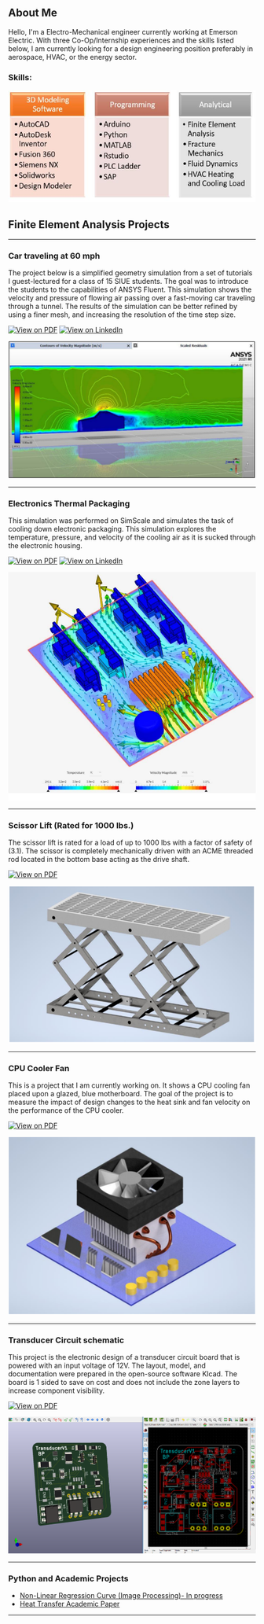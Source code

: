 ## About Me
Hello, I'm a Electro-Mechanical engineer currently working at Emerson Electric. With three Co-Op/Internship experiences and the skills listed below, I am currently looking for a design engineering position preferably in aerospace, HVAC, or the energy sector. 
  
### Skills:
<img src="images/Portfolio.JPG?raw=true"/>

## Finite Element Analysis Projects 

---
### Car traveling at 60 mph

The project below is a simplified geometry simulation from a set of tutorials I guest-lectured for a class of 15 SIUE students. The goal was to introduce the students to the capabilities of ANSYS Fluent. This simulation shows the velocity and pressure of flowing air passing over a fast-moving car traveling through a tunnel. The results of the simulation can be better refined by using a finer mesh, and increasing the resolution of the time step size.

[![View on PDF](https://img.shields.io/badge/PDF-View%20on%20PDF-red?logo=adobeacrobatreader)](https://drive.google.com/file/d/1Fzx4AJVe6fO_IPcrdiTyfVlS1Ypc37ML/view?usp=sharing)
[![View on LinkedIn](https://img.shields.io/badge/LinkedIn-View%20on%20LinkedIn-blue?logo=linkedin)](https://www.linkedin.com/feed/update/urn:li:activity:6825057852160323584/)

[<img src="images/Car.PNG?raw=true"/>](https://drive.google.com/file/d/1Fzx4AJVe6fO_IPcrdiTyfVlS1Ypc37ML/view?usp=sharing)

---
### Electronics Thermal Packaging
This simulation was performed on SimScale and simulates the task of cooling down electronic packaging. This simulation explores the temperature, pressure, and velocity of the cooling air as it is sucked through the electronic housing. 

[![View on PDF](https://img.shields.io/badge/PDF-View%20the%20PDF-red?logo=adobeacrobatreader)](https://drive.google.com/file/d/1qsR3Hr7JQdfkgQKPuhR6l455oDkG6NIJ/view?usp=sharing)
[![View on LinkedIn](https://img.shields.io/badge/LinkedIn-View%20on%20LinkedIn-blue?logo=linkedin)](https://www.linkedin.com/feed/update/urn:li:activity:6753712703367364608/)

[<img src="images/Electronics Packaging.PNG?raw=true"/>](https://drive.google.com/file/d/1qsR3Hr7JQdfkgQKPuhR6l455oDkG6NIJ/view?usp=sharing)

---
### Scissor Lift (Rated for 1000 lbs.) 
The scissor lift is rated for a load of up to 1000 lbs with a factor of safety of (3.1). The scissor is completely mechanically driven with an ACME threaded rod located in the bottom base acting as the drive shaft. 

 [![View on PDF](https://img.shields.io/badge/PDF-View%20the%20PDF-red?logo=adobeacrobatreader)](https://drive.google.com/file/d/1Duco9fMs7Wpnjsu8rnqm6ejIYriSyaGO/view?usp=sharing)
 
[<img src="images/Scissor Lift.PNG?raw=true"/>](https://drive.google.com/file/d/1Duco9fMs7Wpnjsu8rnqm6ejIYriSyaGO/view?usp=sharing)


---
### CPU Cooler Fan
This is a project that I am currently working on. It shows a CPU cooling fan placed upon a glazed, blue motherboard. The goal of the project is to measure the impact of design changes to the heat sink and fan velocity on the performance of the CPU cooler. 

[![View on PDF](https://img.shields.io/badge/PDF-View%20the%20PDF-red?logo=adobeacrobatreader)](https://drive.google.com/file/d/12g1G60X1QUEj5pxTTzW1FPXYJF_fBRv_/view?usp=sharing)

[<img src="images/CPU Cooler.PNG?raw=true"/>](https://drive.google.com/file/d/12g1G60X1QUEj5pxTTzW1FPXYJF_fBRv_/view?usp=sharing)

---
### Transducer Circuit schematic 
This project is the electronic design of a transducer circuit board that is powered with an input voltage of 12V. The layout, model, and documentation were prepared in the open-source software KIcad. The board is 1 sided to save on cost and does not include the zone layers to increase component visibility.

[![View on PDF](https://img.shields.io/badge/PDF-View%20the%20PDF-red?logo=adobeacrobatreader)](https://drive.google.com/file/d/1YYIVtQIxOaQVfo13JA7aB4Ks7FzixwJs/view?usp=sharing)

[<img src="images/KICAD circuit.PNG?raw=true"/>](https://drive.google.com/file/d/1YYIVtQIxOaQVfo13JA7aB4Ks7FzixwJs/view?usp=sharing)

---

### Python and Academic Projects

- [Non-Linear Regression Curve (Image Processing)- In progress](https://"")
- [Heat Transfer Academic Paper](https://drive.google.com/file/d/1kSZb9xcIM951G7CS3pPrVH0SFVpKjo5a/view?usp=sharing)


---





<!-- Remove above link if you don't want to attibute -->

